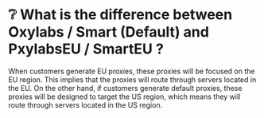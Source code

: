 # ❔ What is the difference between Oxylabs / Smart (Default) and PxylabsEU / SmartEU ?

When customers generate EU proxies, these proxies will be focused on the EU region. This implies that the proxies will route through servers located in the EU. On the other hand, if customers generate default proxies, these proxies will be designed to target the US region, which means they will route through servers located in the US region.
